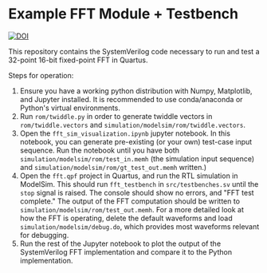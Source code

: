 # Example FFT Module + Testbench

[![DOI](https://zenodo.org/badge/447786499.svg)](https://zenodo.org/badge/latestdoi/447786499)

This repository contains the SystemVerilog code necessary to run and test a 32-point 16-bit fixed-point FFT in Quartus.

Steps for operation:

1. Ensure you have a working python distribution with Numpy, Matplotlib, and Jupyter installed. It is recommended to use conda/anaconda or Python's virtual environments.
2. Run `rom/twiddle.py` in order to generate twiddle vectors in `rom/twiddle.vectors` and `simulation/modelsim/rom/twiddle.vectors`.
3. Open the `fft_sim_visualization.ipynb` jupyter notebook. In this notebook, you can generate pre-existing (or your own) test-case input sequence. Run the notebook until you have both `simulation/modelsim/rom/test_in.memh` (the simulation input sequence) and `simulation/modelsim/rom/gt_test_out.memh` written.)
4. Open the `fft.qpf` project in Quartus, and run the RTL simulation in ModelSim. This should run `fft_testbench` in `src/testbenches.sv` until the `stop` signal is raised. The console should show no errors, and "FFT test complete." The output of the FFT computation should be written to `simulation/modelsim/rom/test_out.memh`. For a more detailed look at how the FFT is operating, delete the default waveforms and load `simulation/modelsim/debug.do`, which provides most waveforms relevant for debugging.
5. Run the rest of the Jupyter notebook to plot the output of the SystemVerilog FFT implementation and compare it to the Python implementation.

